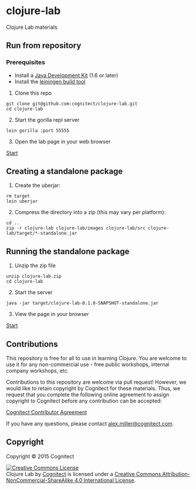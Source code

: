 # clojure-lab

Clojure Lab materials 

## Run from repository

### Prerequisites

- Install a [Java Development Kit](http://www.oracle.com/technetwork/java/javase/downloads/index.html) (1.6 or later)
- Install the [leiningen build tool](http://leiningen.org/)

1) Clone this repo

```
git clone git@github.com:cognitect/clojure-lab.git
cd clojure-lab
```

2) Start the gorilla repl server 

```
lein gorilla :port 55555
```

3) Open the lab page in your web browser

[Start](http://127.0.0.1:55555/worksheet.html?filename=src/cljlab/start.clj)

## Creating a standalone package 

1) Create the uberjar:

```
rm target
lein uberjar
```

2) Compress the directory into a zip (this may vary per platform):

```
cd ..
zip -r clojure-lab clojure-lab/images clojure-lab/src clojure-lab/target/*-standalone.jar
```

## Running the standalone package

1) Unzip the zip file 

```
unzip clojure-lab.zip
cd clojure-lab
```

2) Start the server

```
java -jar target/clojure-lab-0.1.0-SNAPSHOT-standalone.jar
```

3) View the page in your browser

[Start](http://127.0.0.1:55555/worksheet.html?filename=src/cljlab/start.clj)

## Contributions 

This repository is free for all to use in learning Clojure. You are welcome to use it for any non-commercial use - free public workshops, internal company workshops, etc.

Contributions to this repository are welcome via pull request! However, we would like to retain copyright by Cognitect for these materials. Thus, we request that you complete the following online agreement to assign copyright to Cognitect before any contribution can be accepted:

[Cognitect Contributor Agreement](https://secure.echosign.com/public/hostedForm?formid=8JU33Z7A7JX84U)

If you have any questions, please contact alex.miller@cognitect.com.

## Copyright

Copyright © 2015 Cognitect

<a rel="license" href="http://creativecommons.org/licenses/by-nc-sa/4.0/"><img alt="Creative Commons License" style="border-width:0" src="https://i.creativecommons.org/l/by-nc-sa/4.0/88x31.png" /></a><br /><span xmlns:dct="http://purl.org/dc/terms/" href="http://purl.org/dc/dcmitype/Text" property="dct:title" rel="dct:type">Clojure Lab</span> by <a xmlns:cc="http://creativecommons.org/ns#" href="https://github.com/cognitect/clojure-lab" property="cc:attributionName" rel="cc:attributionURL">Cognitect</a> is licensed under a <a rel="license" href="http://creativecommons.org/licenses/by-nc-sa/4.0/">Creative Commons Attribution-NonCommercial-ShareAlike 4.0 International License</a>.

